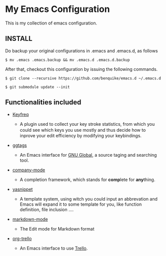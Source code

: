 # My Emacs Configuration

This is my collection of emacs configuration.

## INSTALL
Do backup your original configurations in .emacs and .emacs.d, as follows

```
$ mv .emacs .emacs.backup && mv .emacs.d .emacs.d.backup
```

After that, checkout this configuration by issuing the following commands.

```
$ git clone --recursive https://github.com/benquike/emacs.d ~/.emacs.d
```
```
$ git submodule update --init
```


## Functionalities included

* [Keyfreq](https://github.com/dacap/keyfreq)
	* A plugin used to collect your key stroke statistics,
	from which you could see which keys you use mostly and
	thus decide how to　inprove your edit efficiency by
	modifying your keybindings.

* [ggtags](https://github.com/leoliu/ggtags)
	* An Emacs interface for [GNU Global](http://www.gnu.org/software/global/),
	  a source taging and searching tool.

* [company-mode](http://company-mode.github.io/)
	* A completion framework, which stands for **comp**lete for
	**any**thing.

* [yasnippet](https://github.com/capitaomorte/yasnippet)
	* A template system, using witch you could input an abbrevation
	 and Emacs will expand it to some template for you, like function
	 definition, file inclusion ....

* [markdown-mode](http://jblevins.org/projects/markdown-mode/)
	* The Edit mode for Markdown format

* [org-trello](https://github.com/org-trello/org-trello)
    * An Emacs interface to use [Trello](https://trello.com).
